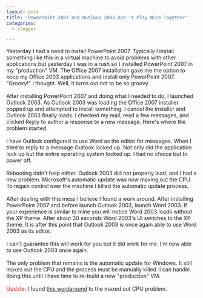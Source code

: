 ```yaml
---
layout: post
title: 'PowerPoint 2007 and Outlook 2003 Don''t Play Nice Together'
categories:
  - blogger

---
```


Yesterday I had a need to install PowerPoint 2007.  Typically I install something like this in a virtual machine to avoid problems with other applications but yesterday I was in a rush so I installed PowerPoint 2007 in my "production" VM.  The Office 2007 installation gave me the option to keep my Office 2003 applications and install only PowerPoint 2007.  "Groovy!" I thought.  Well, it turns out not to be so groovy.  <br /><br />After installing PowerPoint 2007 and doing what I needed to do, I launched Outlook 2003.  As Outlook 2003 was loading the Office 2007 installer popped up and attempted to install something.  I cancel the installer and Outlook 2003 finally loads.  I checked my mail, read a few messages, and clicked Reply to author a response to a new message.  Here's where the problem started.<br /><br />I have Outlook configured to use Word as the editor for messages.  When I tried to reply to a message Outlook locked up.  Not only did the application lock up but the entire operating system locked up.  I had no choice but to power off.<br /><br />Rebooting didn't help either.  Outlook 2003 did not properly load, and I had a new problem.  Microsoft's automatic update was now maxing out the CPU.  To regain control over the machine I killed the automatic update process.<br /><br />After dealing with this mess I believe I found a work around.  After installing PowerPoint 2007 and before launch Outlook 2003, launch Word 2003.  If your experience is similar to mine you will notice Word 2003 loads without the XP theme.  After about 30 seconds Word 2003's UI switches to the XP theme.  It is after this point that Outlook 2003 is once again able to use Word 2003 as its editor.<br /><br />I can't guarantee this will work for you but it did work for me.  I'm now able to use Outlook 2003 once again.<br /><br />The only problem that remains is the automatic update for Windows.  It still maxes out the CPU and the process must be manually killed.  I can handle doing this until I have time to re-build a new "production" VM.<br /><br /><span style="color:red">Update</span>: I found <a href="http://www.thecave.com/archive/2007/05/24/wuauclt_svchost_and_100_cpu_usgage.aspx">this wordaround</a> to the maxed out CPU problem.
